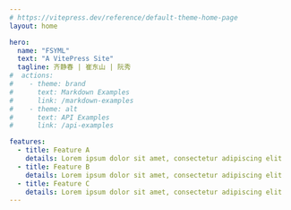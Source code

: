 ```yaml
---
# https://vitepress.dev/reference/default-theme-home-page
layout: home

hero:
  name: "FSYML"
  text: "A VitePress Site"
  tagline: 齐静春 | 崔东山 | 阮秀
#  actions:
#    - theme: brand
#      text: Markdown Examples
#      link: /markdown-examples
#    - theme: alt
#      text: API Examples
#      link: /api-examples

features:
  - title: Feature A
    details: Lorem ipsum dolor sit amet, consectetur adipiscing elit
  - title: Feature B
    details: Lorem ipsum dolor sit amet, consectetur adipiscing elit
  - title: Feature C
    details: Lorem ipsum dolor sit amet, consectetur adipiscing elit
---
```

